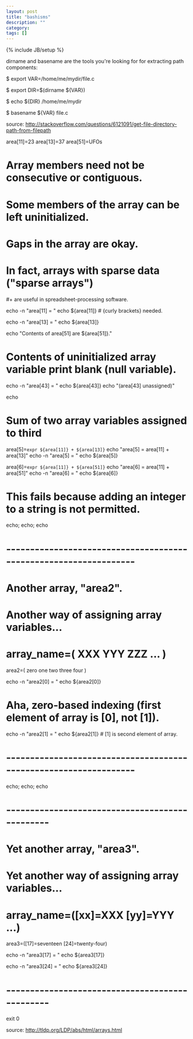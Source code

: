 ```yaml
---
layout: post
title: "bashisms"
description: ""
category:
tags: []
---
```

{% include JB/setup %}


dirname and basename are the tools you're looking for for extracting path components:

$ export VAR=/home/me/mydir/file.c

$ export DIR=$(dirname ${VAR})

$ echo ${DIR}
/home/me/mydir

$ basename ${VAR}
file.c

source: http://stackoverflow.com/questions/6121091/get-file-directory-path-from-filepath

area[11]=23
area[13]=37
area[51]=UFOs

#  Array members need not be consecutive or contiguous.

#  Some members of the array can be left uninitialized.
#  Gaps in the array are okay.
#  In fact, arrays with sparse data ("sparse arrays")
#+ are useful in spreadsheet-processing software.


echo -n "area[11] = "
echo ${area[11]}    #  {curly brackets} needed.

echo -n "area[13] = "
echo ${area[13]}

echo "Contents of area[51] are ${area[51]}."

# Contents of uninitialized array variable print blank (null variable).
echo -n "area[43] = "
echo ${area[43]}
echo "(area[43] unassigned)"

echo

# Sum of two array variables assigned to third
area[5]=`expr ${area[11]} + ${area[13]}`
echo "area[5] = area[11] + area[13]"
echo -n "area[5] = "
echo ${area[5]}

area[6]=`expr ${area[11]} + ${area[51]}`
echo "area[6] = area[11] + area[51]"
echo -n "area[6] = "
echo ${area[6]}
# This fails because adding an integer to a string is not permitted.

echo; echo; echo

# -----------------------------------------------------------------
# Another array, "area2".
# Another way of assigning array variables...
# array_name=( XXX YYY ZZZ ... )

area2=( zero one two three four )

echo -n "area2[0] = "
echo ${area2[0]}
# Aha, zero-based indexing (first element of array is [0], not [1]).

echo -n "area2[1] = "
echo ${area2[1]}    # [1] is second element of array.
# -----------------------------------------------------------------

echo; echo; echo

# -----------------------------------------------
# Yet another array, "area3".
# Yet another way of assigning array variables...
# array_name=([xx]=XXX [yy]=YYY ...)

area3=([17]=seventeen [24]=twenty-four)

echo -n "area3[17] = "
echo ${area3[17]}

echo -n "area3[24] = "
echo ${area3[24]}
# -----------------------------------------------

exit 0

source: http://tldp.org/LDP/abs/html/arrays.html

